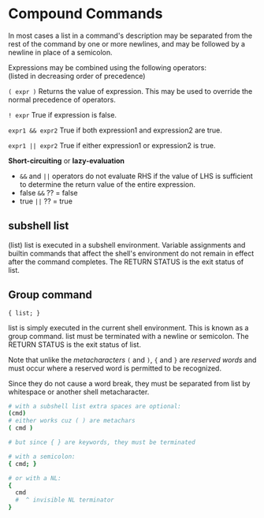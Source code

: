 # Compound Commands

In most cases a list in a command's description may be separated from the rest of the command by one or more newlines, and may be followed by a newline in place of a semicolon.

Expressions may be combined using the following operators:   
(listed in decreasing order of precedence)

`( expr )`
Returns the value of expression. This may be used to override the normal precedence of operators.

`! expr`
True if expression is false.

`expr1 && expr2`
True if both expression1 and expression2 are true.

`expr1 || expr2`
True if either expression1 or expression2 is true.

**Short-circuiting** or **lazy-evaluation**    
- `&&` and `||` operators do not evaluate RHS if the value of LHS is sufficient to determine the return value of the entire expression.
- false `&&` ?? = false
- true `||`  ?? = true



## subshell list

(list)
list is executed in a subshell environment. 
Variable assignments and builtin commands that affect the shell's 
environment do not remain in effect after the command completes. 
The RETURN STATUS is the exit status of list.

## Group command

`{ list; }`

list is simply executed in the current shell environment. 
This is known as a group command.
list must be terminated with a newline or semicolon. 
The RETURN STATUS is the exit status of list. 

Note that unlike the *metacharacters* `(` and `)`, `{` and `}` are *reserved words* and must occur where a reserved word is permitted to be recognized.

Since they do not cause a word break, they must be separated from list by whitespace or another shell metacharacter.

```bash
# with a subshell list extra spaces are optional:
(cmd)
# either works cuz ( ) are metachars
( cmd )

# but since { } are keywords, they must be terminated

# with a semicolon:
{ cmd; }

# or with a NL:
{
  cmd
  #  ^ invisible NL terminator
}
```
